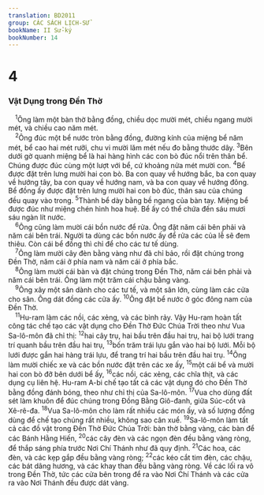 ```yaml
---
translation: BD2011
group: CÁC SÁCH LỊCH-SỬ
bookName: II Sử-ký 
bookNumber: 14
---
```


<div class="title"><h1>4</h1><h3>Vật Dụng trong Ðền Thờ</h3></div>
<span class="verse 2su_4_1"> <sup>1</sup>Ông làm một bàn thờ bằng đồng, chiều dọc mười mét, chiều ngang mười mét, và chiều cao năm mét. <br/></span>
<span class="verse 2su_4_2"> <sup>2</sup>Ông đúc một bể nước tròn bằng đồng, đường kính của miệng bể năm mét, bể cao hai mét rưỡi, chu vi mười lăm mét nếu đo bằng thước dây. </span>
<span class="verse 2su_4_3"><sup>3</sup>Bên dưới gờ quanh miệng bể là hai hàng hình các con bò đúc nổi trên thân bể. Chúng được đúc cùng một lượt với bể, cứ khoảng nửa mét mười con. </span>
<span class="verse 2su_4_4"><sup>4</sup>Bể được đặt trên lưng mười hai con bò. Ba con quay về hướng bắc, ba con quay về hướng tây, ba con quay về hướng nam, và ba con quay về hướng đông. Bể đồng ấy được đặt trên lưng mười hai con bò đúc, thân sau của chúng đều quay vào trong. </span>
<span class="verse 2su_4_5"><sup>5</sup>Thành bể dày bằng bề ngang của bàn tay. Miệng bể được đúc như miệng chén hình hoa huệ. Bể ấy có thể chứa đến sáu mươi sáu ngàn lít nước.<br/></span>
<span class="verse 2su_4_6"> <sup>6</sup>Ông cũng làm mười cái bồn nước để rửa. Ông đặt năm cái bên phải và năm cái bên trái. Người ta dùng các bồn nước ấy để rửa các của lễ sẽ đem thiêu. Còn cái bể đồng thì chỉ để cho các tư tế dùng.<br/></span>
<span class="verse 2su_4_7"> <sup>7</sup>Ông làm mười cây đèn bằng vàng như đã chỉ bảo, rồi đặt chúng trong Ðền Thờ, năm cái ở phía nam và năm cái ở phía bắc.<br/></span>
<span class="verse 2su_4_8"> <sup>8</sup>Ông làm mười cái bàn và đặt chúng trong Ðền Thờ, năm cái bên phải và năm cái bên trái. Ông làm một trăm cái chậu bằng vàng.<br/></span>
<span class="verse 2su_4_9"> <sup>9</sup>Ông xây một sân dành cho các tư tế, và một sân lớn, cùng làm các cửa cho sân. Ông dát đồng các cửa ấy. </span>
<span class="verse 2su_4_10"><sup>10</sup>Ông đặt bể nước ở góc đông nam của Ðền Thờ.<br/></span>
<span class="verse 2su_4_11"> <sup>11</sup>Hu-ram làm các nồi, các xẻng, và các bình rảy. Vậy Hu-ram hoàn tất công tác chế tạo các vật dụng cho Ðền Thờ Ðức Chúa Trời theo như Vua Sa-lô-môn đã chỉ thị: </span>
<span class="verse 2su_4_12"><sup>12</sup>hai cây trụ, hai bầu trên đầu hai trụ, hai bộ lưới trang trí quanh bầu trên đầu hai trụ, </span>
<span class="verse 2su_4_13"><sup>13</sup>bốn trăm trái lựu gắn vào hai bộ lưới. Mỗi bộ lưới được gắn hai hàng trái lựu, để trang trí hai bầu trên đầu hai trụ. </span>
<span class="verse 2su_4_14"><sup>14</sup>Ông làm mười chiếc xe và các bồn nước đặt trên các xe ấy, </span>
<span class="verse 2su_4_15"><sup>15</sup>một cái bể và mười hai con bò đỡ bên dưới bể ấy, </span>
<span class="verse 2su_4_16"><sup>16</sup>các nồi, các xẻng, các chĩa thịt, và các dụng cụ liên hệ. Hu-ram A-bi chế tạo tất cả các vật dụng đó cho Ðền Thờ bằng đồng đánh bóng, theo như chỉ thị của Sa-lô-môn. </span>
<span class="verse 2su_4_17"><sup>17</sup>Vua cho dùng đất sét làm khuôn để đúc chúng trong Ðồng Bằng Giô-đanh, giữa Súc-cốt và Xê-rê-đa. </span>
<span class="verse 2su_4_18"><sup>18</sup>Vua Sa-lô-môn cho làm rất nhiều các món ấy, và số lượng đồng dùng để chế tạo chúng rất nhiều, không sao cân xuể. </span>
<span class="verse 2su_4_19"><sup>19</sup>Sa-lô-môn làm tất cả các đồ vật trong Ðền Thờ Ðức Chúa Trời: bàn thờ bằng vàng, các bàn để các Bánh Hằng Hiến, </span>
<span class="verse 2su_4_20"><sup>20</sup>các cây đèn và các ngọn đèn đều bằng vàng ròng, để thắp sáng phía trước Nơi Chí Thánh như đã quy định. </span>
<span class="verse 2su_4_21"><sup>21</sup>Các hoa, các đèn, và các kẹp gắp đều bằng vàng ròng; </span>
<span class="verse 2su_4_22"><sup>22</sup>các kéo cắt tim đèn, các chậu, các bát dâng hương, và các khay than đều bằng vàng ròng. Về các lối ra vô trong Ðền Thờ, tức các cửa bên trong để ra vào Nơi Chí Thánh và các cửa ra vào Nơi Thánh đều được dát vàng.<br/></span>
